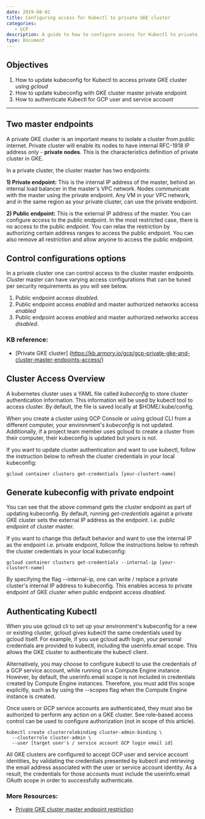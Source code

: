```yaml
---
date: 2019-08-02
title: Configuring access for Kubectl to private GKE cluster
categories:
   - GCP
description: A guide to how to configure access for Kubectl to private Google Kubernetes Engine cluster with different level of restricted access 
type: Document
---
```


## Objectives
1. How to update kubeconfig for Kubectl to access private GKE cluster using *gcloud* 
2. How to update kubeconfig with GKE cluster master private endpoint  
3. How to authenticate Kubectl for GCP user and service account 

***
## Two master endpoints  

A private GKE cluster is an important means to isolate a cluster from public internet. Private cluster will enable its nodes to have internal RFC-1918 IP address only - **private nodes**. This is the characteristics definition of private cluster in GKE.

In a private cluster, the cluster master has two endpoints:

**1) Private endpoint:** This is the internal IP address of the master, behind an internal load balancer in the master's VPC network. Nodes communicate with the master using the private endpoint. Any VM in your VPC network, and in the same region as your private cluster, can use the private endpoint.

**2) Public endpoint:** This is the external IP address of the master. You can configure access to the public endpoint. In the most restricted case, there is no access to the public endpoint. You can relax the restriction by authorizing certain address ranges to access the public endpoint. You can also remove all restriction and allow anyone to access the public endpoint.

## Control configurations options

In a private cluster one can control access to the cluster master endpoints. Cluster master can have varying access configurations that can be tuned per security requirements as you will see below.
1. Public endpoint access *disabled*.
2. Public endpoint access *enabled* and master authorized networks access *enabled*
3. Public endpoint access *enabled* and master authorized networks access *disabled*.

### KB reference: 
- [Private GKE cluster] (https://kb.armory.io/gcp/gcp-private-gke-and-cluster-master-endpoints-access/)

## Cluster Access Overview

A kubernetes cluster uses a YAML file called *kubeconfig* to store cluster authentication information. This information will be used by kubectl tool to access cluster. By default, the file is saved locally at $HOME/.kube/config. 

When you create a cluster using GCP Console or using gcloud CLI from a different computer, your environment's *kubeconfig* is not updated. Additionally, if a project team member uses gcloud to create a cluster from their computer, their kubeconfig is updated but yours is not. 

If you want to update cluster authentication and want to use kubectl, follow the instruction below to refresh the cluster credentials in your local kubeconfig:
   ```
   gcloud container clusters get-credentials [your-clustert-name]
   ```

## Generate kubeconfig with private endpoint  

You can see that the above command gets the cluster endpoint as part of updating kubeconfig. By default, running *get-credentials* against a private GKE cluster sets the external IP address as the endpoint. i.e. public endpoint of cluster master.

If you want to change this default behavior and want to use the internal IP as the endpoint i.e. private endpoint, follow the instructions below to refresh the cluster credentials in your local kubeconfig:

   ```
   gcloud container clusters get-credentials --internal-ip [your-clustert-name]
   ```

By specifying the flag --internal-ip, one can write / replace a private cluster's internal IP address to kubeconfig. This enables access to private endpoint of GKE cluster when public endpoint access *disabled*.

## Authenticating Kubectl

When you use gcloud cli to set up your environment's kubeconfig for a new or existing cluster, gcloud gives kubectl the same credentials used by gcloud itself. For example, if you use gcloud auth login, your personal credentials are provided to kubectl, including the userinfo.email scope. This allows the GKE cluster to authenticate the kubectl client.

Alternatively, you may choose to configure kubectl to use the credentials of a GCP service account, while running on a Compute Engine instance. However, by default, the userinfo.email scope is not included in credentials created by Compute Engine instances. Therefore, you must add this scope explicitly, such as by using the --scopes flag when the Compute Engine instance is created.

Once users or GCP service accounts are authenticated, they must also be authorized to perform any action on a GKE cluster. See role-based access control can be used to configure authorization (not in scope of this article).

   ```
   kubectl create clusterrolebinding cluster-admin-binding \
     --clusterrole cluster-admin \
     --user [target user's / service account GCP login email id]
   ```

All GKE clusters are configured to accept GCP user and service account identities, by validating the credentials presented by kubectl and retrieving the email address associated with the user or service account identity. As a result, the credentials for those accounts must include the userinfo.email OAuth scope in order to successfully authenticate.

### More Resources: 
- [Private GKE cluster master endpoint restriction](https://kb.armory.io/gcp/gcp-private-gke-and-cluster-master-endpoints-access)
